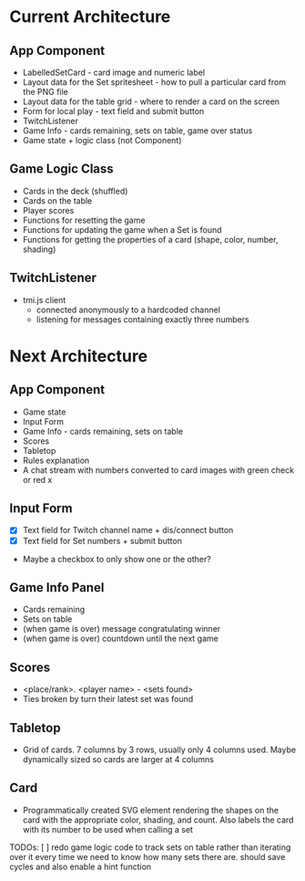 # Current Architecture
## App Component
* LabelledSetCard - card image and numeric label
* Layout data for the Set spritesheet - how to pull a particular card from the PNG file
* Layout data for the table grid - where to render a card on the screen
* Form for local play - text field and submit button
* TwitchListener
* Game Info - cards remaining, sets on table, game over status
* Game state + logic class (not Component)

## Game Logic Class
* Cards in the deck (shuffled)
* Cards on the table
* Player scores
* Functions for resetting the game
* Functions for updating the game when a Set is found
* Functions for getting the properties of a card (shape, color, number, shading)

## TwitchListener
* tmi.js client
    * connected anonymously to a hardcoded channel
    * listening for messages containing exactly three numbers

# Next Architecture

## App Component
* Game state
* Input Form
* Game Info - cards remaining, sets on table
* Scores
* Tabletop
* Rules explanation
* A chat stream with numbers converted to card images with green check or red x

## Input Form
* [x] Text field for Twitch channel name + dis/connect button
* [x] Text field for Set numbers + submit button
* Maybe a checkbox to only show one or the other?

## Game Info Panel
* Cards remaining
* Sets on table
* (when game is over) message congratulating winner
* (when game is over) countdown until the next game

## Scores
* \<place/rank\>. \<player name\> - \<sets found\>
* Ties broken by turn their latest set was found

## Tabletop
* Grid of cards. 7 columns by 3 rows, usually only 4 columns used. Maybe dynamically sized so cards are larger at 4 columns

## Card
* Programmatically created SVG element rendering the shapes on the card with the appropriate color, shading, and count. Also labels the card with its number to be used when calling a set

TODOs:
[ ] redo game logic code to track sets on table rather than iterating over it every time we need to know how many sets there are. should save cycles and also enable a hint function